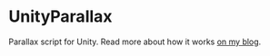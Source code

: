 # UnityParallax

Parallax script for Unity.  Read more about how it works [on my blog](http://nickentin.com/blog/designing-parallax-in-unity/).
